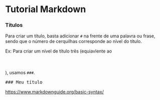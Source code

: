 # Tutorial Markdown

### Títulos
Para criar um título, basta adicionar ```#``` na frente de uma palavra ou frase, sendo que o número de cerquilhas corresponde ao nível do título. 

Ex: Para criar um nível de título três (equiavlente ao <pre><h3></pre>), usamos ```###```. <pre>### Meu título</pre>

https://www.markdownguide.org/basic-syntax/
